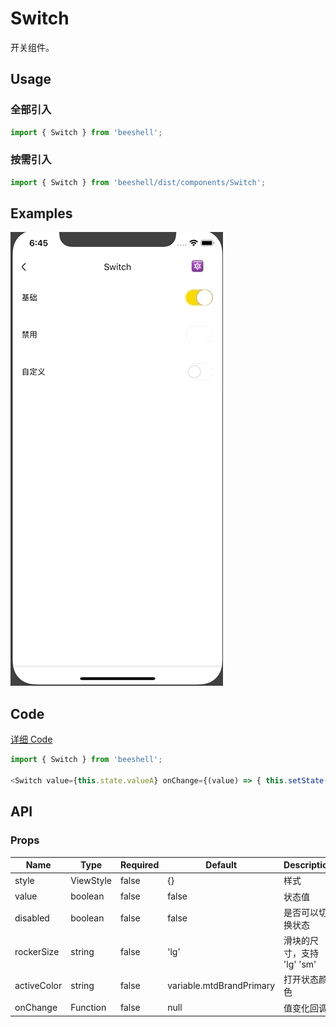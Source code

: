 # Switch

开关组件。

## Usage
### 全部引入

```js
import { Switch } from 'beeshell';
```

### 按需引入
```js
import { Switch } from 'beeshell/dist/components/Switch';
```

## Examples

![image](../images/Switch/1.gif)

## Code
[详细 Code](../../examples/Switch/index.tsx)

```js
import { Switch } from 'beeshell';

<Switch value={this.state.valueA} onChange={(value) => { this.setState({ valueA: value }) }}/>

```

## API
### Props

| Name | Type | Required | Default | Description |
| ---- | ---- | ---- | ---- | ---- |
| style | ViewStyle | false | {} | 样式 |
| value | boolean | false | false | 状态值 |
| disabled | boolean | false | false | 是否可以切换状态 |
| rockerSize | string | false | 'lg' | 滑块的尺寸，支持 'lg' 'sm' |
| activeColor | string | false | variable.mtdBrandPrimary | 打开状态颜色 |
| onChange | Function | false | null | 值变化回调 |